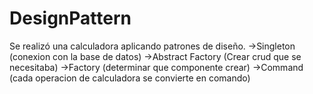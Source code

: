 # DesignPattern
Se realizó una calculadora aplicando patrones de diseño.
->Singleton (conexion con la base de datos)
->Abstract Factory (Crear crud que se necesitaba)
->Factory (determinar que componente crear)
->Command (cada operacion de calculadora se convierte en comando)
